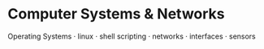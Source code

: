 # Computer Systems & Networks

Operating Systems · linux · shell scripting · networks · interfaces · sensors
